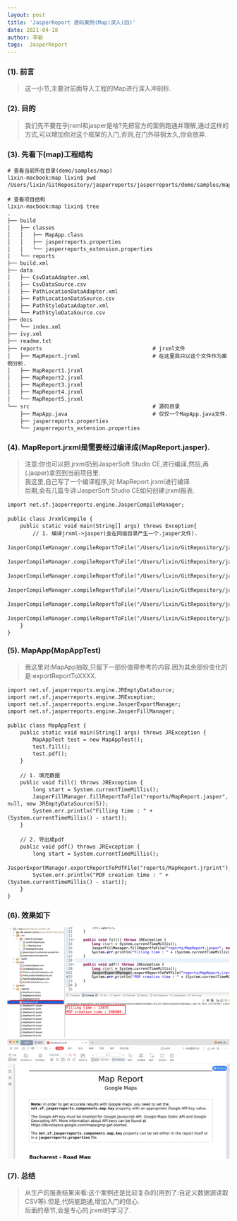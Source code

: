 ```yaml
---
layout: post
title: 'JasperReport 源码案例(Map)深入(四)'
date: 2021-04-18
author: 李新
tags:  JasperReport
---
```


### (1). 前言
> 这一小节,主要对前面导入工程的Map进行深入冲剖析.

### (2). 目的
> 我们先不要在乎jrxml和jasper是啥?先把官方的案例跑通并理解,通过这样的方式,可以增加你对这个框架的入门,否则,在门外徘徊太久,你会放弃.  

### (3). 先看下(map)工程结构
```
# 查看当前所在目录(demo/samples/map)
lixin-macbook:map lixin$ pwd
/Users/lixin/GitRepository/jasperreports/jasperreports/demo/samples/map

# 查看项目结构
lixin-macbook:map lixin$ tree
.
├── build
│   ├── classes
│   │   ├── MapApp.class
│   │   ├── jasperreports.properties
│   │   └── jasperreports_extension.properties
│   └── reports
├── build.xml
├── data
│   ├── CsvDataAdapter.xml
│   ├── CsvDataSource.csv
│   ├── PathLocationDataAdapter.xml
│   ├── PathLocationDataSource.csv
│   ├── PathStyleDataAdapter.xml
│   └── PathStyleDataSource.csv
├── docs
│   └── index.xml
├── ivy.xml
├── readme.txt
├── reports                                   # jrxml文件
│   ├── MapReport.jrxml                       # 在这里我只以这个文件作为案例分析.
│   ├── MapReport1.jrxml
│   ├── MapReport2.jrxml
│   ├── MapReport3.jrxml
│   ├── MapReport4.jrxml
│   └── MapReport5.jrxml
└── src                                       # 源码目录
    ├── MapApp.java                           # 仅仅一个MapApp.java文件.
    ├── jasperreports.properties
    └── jasperreports_extension.properties
```

### (4). MapReport.jrxml是需要经过编译成(MapReport.jasper).
> 注意:你也可以把.jrxml扔到JasperSoft Studio CE,进行编译,然后,再(.jasper)拿回到当前项目里.  
> 我这里,自己写了一个编译程序,对:MapReport.jrxml进行编译.  
> 后期,会有几篇专讲:JasperSoft Studio CE如何创建:jrxml报表.

```
import net.sf.jasperreports.engine.JasperCompileManager;

public class JrxmlCompile {
	public static void main(String[] args) throws Exception{
		// 1. 编译jrxml->jasper(会在同级目录产生一个.jasper文件).
		JasperCompileManager.compileReportToFile("/Users/lixin/GitRepository/jasperreports/jasperreports/demo/samples/map/reports/MapReport.jrxml");
		JasperCompileManager.compileReportToFile("/Users/lixin/GitRepository/jasperreports/jasperreports/demo/samples/map/reports/MapReport1.jrxml");
		JasperCompileManager.compileReportToFile("/Users/lixin/GitRepository/jasperreports/jasperreports/demo/samples/map/reports/MapReport2.jrxml");
		JasperCompileManager.compileReportToFile("/Users/lixin/GitRepository/jasperreports/jasperreports/demo/samples/map/reports/MapReport3.jrxml");
		JasperCompileManager.compileReportToFile("/Users/lixin/GitRepository/jasperreports/jasperreports/demo/samples/map/reports/MapReport4.jrxml");
		JasperCompileManager.compileReportToFile("/Users/lixin/GitRepository/jasperreports/jasperreports/demo/samples/map/reports/MapReport5.jrxml");
	}
}
```
### (5). MapApp(MapAppTest)
> 我这里对:MapApp抽取,只留下一部份值得参考的内容.因为其余部份变化的是:exportReportToXXXX.

```
import net.sf.jasperreports.engine.JREmptyDataSource;
import net.sf.jasperreports.engine.JRException;
import net.sf.jasperreports.engine.JasperExportManager;
import net.sf.jasperreports.engine.JasperFillManager;

public class MapAppTest {
	public static void main(String[] args) throws JRException {
		MapAppTest test = new MapAppTest();
		test.fill();
		test.pdf();
	}
	
	// 1. 填充数据
	public void fill() throws JRException {
		long start = System.currentTimeMillis();
		JasperFillManager.fillReportToFile("reports/MapReport.jasper", null, new JREmptyDataSource(5));
		System.err.println("Filling time : " + (System.currentTimeMillis() - start));
	}

    // 2. 导出成pdf
	public void pdf() throws JRException {
		long start = System.currentTimeMillis();
		JasperExportManager.exportReportToPdfFile("reports/MapReport.jrprint");
		System.err.println("PDF creation time : " + (System.currentTimeMillis() - start));
	}
}
```
### (6). 效果如下
!["jasper-report-map报表"](/assets/jasper-report/imgs/jasper-report-map-report.jpg)
!["jasper-report-map-pdf"](/assets/jasper-report/imgs/jasper-report-map-report-pdf.jpg)

### (7). 总结
> 从生产的报表结果来看:这个案例还是比较复杂的(用到了:自定义数据源读取CSV等).但是,代码能跑通,增加入门的信心.  
> 后面的章节,会是专心的.jrxml的学习了.  